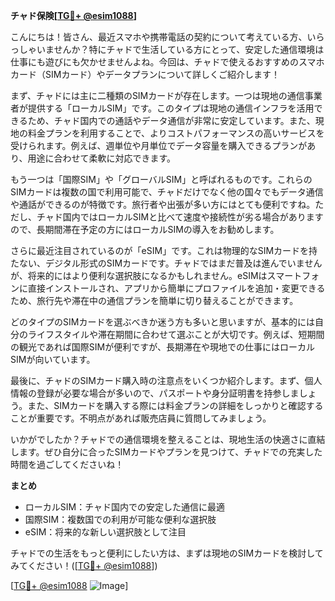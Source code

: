 **チャド保険[[TG💪+ @esim1088](https://t.me/s/esim1088)]**

こんにちは！皆さん、最近スマホや携帯電話の契約について考えている方、いらっしゃいませんか？特にチャドで生活している方にとって、安定した通信環境は仕事にも遊びにも欠かせませんよね。今回は、チャドで使えるおすすめのスマホカード（SIMカード）やデータプランについて詳しくご紹介します！

まず、チャドには主に二種類のSIMカードが存在します。一つは現地の通信事業者が提供する「ローカルSIM」です。このタイプは現地の通信インフラを活用できるため、チャド国内での通話やデータ通信が非常に安定しています。また、現地の料金プランを利用することで、よりコストパフォーマンスの高いサービスを受けられます。例えば、週単位や月単位でデータ容量を購入できるプランがあり、用途に合わせて柔軟に対応できます。

もう一つは「国際SIM」や「グローバルSIM」と呼ばれるものです。これらのSIMカードは複数の国で利用可能で、チャドだけでなく他の国々でもデータ通信や通話ができるのが特徴です。旅行者や出張が多い方にはとても便利ですね。ただし、チャド国内ではローカルSIMと比べて速度や接続性が劣る場合がありますので、長期間滞在予定の方にはローカルSIMの導入をお勧めします。

さらに最近注目されているのが「eSIM」です。これは物理的なSIMカードを持たない、デジタル形式のSIMカードです。チャドではまだ普及は進んでいませんが、将来的にはより便利な選択肢になるかもしれません。eSIMはスマートフォンに直接インストールされ、アプリから簡単にプロファイルを追加・変更できるため、旅行先や滞在中の通信プランを簡単に切り替えることができます。

どのタイプのSIMカードを選ぶべきか迷う方も多いと思いますが、基本的には自分のライフスタイルや滞在期間に合わせて選ぶことが大切です。例えば、短期間の観光であれば国際SIMが便利ですが、長期滞在や現地での仕事にはローカルSIMが向いています。

最後に、チャドのSIMカード購入時の注意点をいくつか紹介します。まず、個人情報の登録が必要な場合が多いので、パスポートや身分証明書を持参しましょう。また、SIMカードを購入する際には料金プランの詳細をしっかりと確認することが重要です。不明点があれば販売店員に質問してみましょう。

いかがでしたか？チャドでの通信環境を整えることは、現地生活の快適さに直結します。ぜひ自分に合ったSIMカードやプランを見つけて、チャドでの充実した時間を過ごしてくださいね！

**まとめ**
- ローカルSIM：チャド国内での安定した通信に最適
- 国際SIM：複数国での利用が可能な便利な選択肢
- eSIM：将来的な新しい選択肢として注目

チャドでの生活をもっと便利にしたい方は、まずは現地のSIMカードを検討してみてください！([[TG💪+ @esim1088](https://t.me/s/esim1088)])

[[TG💪+ @esim1088](https://t.me/s/esim1088) ![Image](https://i.postimg.cc/Y0z9fWf4/image.png)]